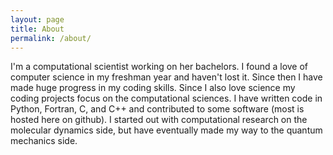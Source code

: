 ```yaml
---
layout: page
title: About
permalink: /about/
---
```


I'm a computational scientist working on her bachelors. I found a love of computer science in my freshman year and haven't lost it. Since then I have made huge progress in my coding skills. Since I also love science my coding projects focus on the computational sciences. I have written code in Python, Fortran, C, and C++ and contributed to some software (most is hosted here on github). I started out with computational research on the molecular dynamics side, but have eventually made my way to the quantum mechanics side.



